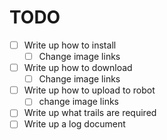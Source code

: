 # TODO

- [ ] Write up how to install
  - [ ] Change image links
- [ ] Write up how to download
  - [ ] Change image links
- [ ] Write up how to upload to robot
  - [ ] change image links
- [ ] Write up what trails are required
- [ ] Write up a log document